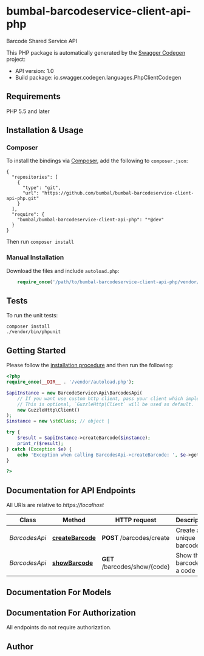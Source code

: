 # bumbal-barcodeservice-client-api-php
Barcode Shared Service API

This PHP package is automatically generated by the [Swagger Codegen](https://github.com/swagger-api/swagger-codegen) project:

- API version: 1.0
- Build package: io.swagger.codegen.languages.PhpClientCodegen

## Requirements

PHP 5.5 and later

## Installation & Usage
### Composer

To install the bindings via [Composer](http://getcomposer.org/), add the following to `composer.json`:

```
{
  "repositories": [
    {
      "type": "git",
      "url": "https://github.com/bumbal/bumbal-barcodeservice-client-api-php.git"
    }
  ],
  "require": {
    "bumbal/bumbal-barcodeservice-client-api-php": "*@dev"
  }
}
```

Then run `composer install`

### Manual Installation

Download the files and include `autoload.php`:

```php
    require_once('/path/to/bumbal-barcodeservice-client-api-php/vendor/autoload.php');
```

## Tests

To run the unit tests:

```
composer install
./vendor/bin/phpunit
```

## Getting Started

Please follow the [installation procedure](#installation--usage) and then run the following:

```php
<?php
require_once(__DIR__ . '/vendor/autoload.php');

$apiInstance = new BarcodeService\Api\BarcodesApi(
    // If you want use custom http client, pass your client which implements `GuzzleHttp\ClientInterface`.
    // This is optional, `GuzzleHttp\Client` will be used as default.
    new GuzzleHttp\Client()
);
$instance = new \stdClass; // object | 

try {
    $result = $apiInstance->createBarcode($instance);
    print_r($result);
} catch (Exception $e) {
    echo 'Exception when calling BarcodesApi->createBarcode: ', $e->getMessage(), PHP_EOL;
}

?>
```

## Documentation for API Endpoints

All URIs are relative to *https://localhost*

Class | Method | HTTP request | Description
------------ | ------------- | ------------- | -------------
*BarcodesApi* | [**createBarcode**](docs/Api/BarcodesApi.md#createbarcode) | **POST** /barcodes/create | Create an unique barcode
*BarcodesApi* | [**showBarcode**](docs/Api/BarcodesApi.md#showbarcode) | **GET** /barcodes/show/{code} | Show the barcode for a code


## Documentation For Models



## Documentation For Authorization

 All endpoints do not require authorization.


## Author




